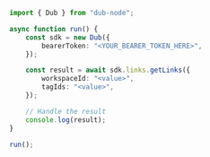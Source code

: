 <!-- Start SDK Example Usage [usage] -->
```typescript
import { Dub } from "dub-node";

async function run() {
    const sdk = new Dub({
        bearerToken: "<YOUR_BEARER_TOKEN_HERE>",
    });

    const result = await sdk.links.getLinks({
        workspaceId: "<value>",
        tagIds: "<value>",
    });

    // Handle the result
    console.log(result);
}

run();

```
<!-- End SDK Example Usage [usage] -->